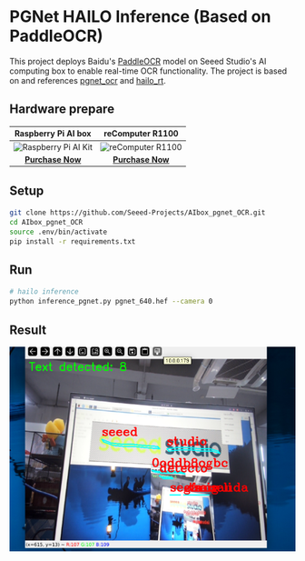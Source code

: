 # PGNet HAILO Inference (Based on PaddleOCR)

This project deploys Baidu's [PaddleOCR](https://github.com/PaddlePaddle/PaddleOCR) model on Seeed Studio's AI computing box to enable real-time OCR functionality. The project is based on and references [pgnet_ocr](https://github.com/mjq2020/pgnet_ocr) and [hailo_rt](https://github.com/hailo-ai/hailort).

## Hardware prepare

|                                               Raspberry Pi AI box                                              |                                               reComputer R1100                                               |
| :----------------------------------------------------------------------------------------------------------------: | :-----------------------------------------------------------------------------------------------------------: |
| ![Raspberry Pi AI Kit](https://media-cdn.seeedstudio.com/media/catalog/product/cache/bb49d3ec4ee05b6f018e93f896b8a25d/i/m/image114993560.jpeg) | ![reComputer R1100](https://media-cdn.seeedstudio.com/media/catalog/product/cache/bb49d3ec4ee05b6f018e93f896b8a25d/2/-/2-114993595-recomputer-ai-industrial-r2135-12.jpg) |
| [**Purchase Now**](https://www.seeedstudio.com/reComputer-AI-R2130-12-p-6368.html?utm_source=PiAICourse&utm_medium=github&utm_campaign=Course) | [**Purchase Now**](https://www.seeedstudio.com/reComputer-AI-Industrial-R2135-12-p-6432.html?utm_source=PiAICourse&utm_medium=github&utm_campaign=Course) |

## Setup

```bash
git clone https://github.com/Seeed-Projects/AIbox_pgnet_OCR.git
cd AIbox_pgnet_OCR
source .env/bin/activate
pip install -r requirements.txt
```

## Run

```bash
# hailo inference
python inference_pgnet.py pgnet_640.hef --camera 0
```

## Result

![result](./resource/result.png)
